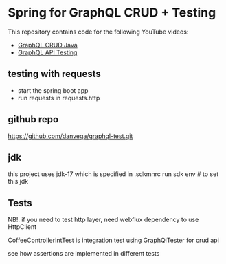 # Spring for GraphQL CRUD + Testing

This repository contains code for the following YouTube videos:

- [GraphQL CRUD Java](https://youtu.be/AgSO3rcSuHE)
- [GraphQL API Testing](https://youtu.be/0b0x3C_BTT8)

## testing with requests
* start the spring boot app
* run requests in requests.http


## github repo
https://github.com/danvega/graphql-test.git

## jdk
this project uses jdk-17 which is specified in .sdkmnrc
run sdk env # to set this jdk


## Tests
NB!. if you need to test http layer, need webflux dependency to use HttpClient

CoffeeControllerIntTest is  integration test  using GraphQlTester for crud api

see how assertions are implemented in different tests
